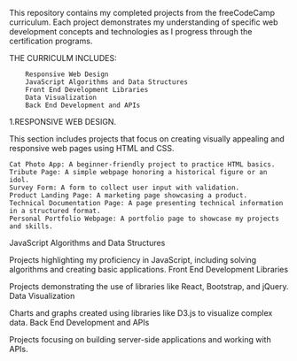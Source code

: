 This repository contains my completed projects from the freeCodeCamp curriculum. Each project demonstrates my understanding of specific web development concepts and technologies as I progress through the certification programs.

   THE CURRICULM INCLUDES:
        
        Responsive Web Design
        JavaScript Algorithms and Data Structures
        Front End Development Libraries
        Data Visualization
        Back End Development and APIs

1.RESPONSIVE WEB DESIGN.

This section includes projects that focus on creating visually appealing and responsive web pages using HTML and CSS.

    Cat Photo App: A beginner-friendly project to practice HTML basics.
    Tribute Page: A simple webpage honoring a historical figure or an idol.
    Survey Form: A form to collect user input with validation.
    Product Landing Page: A marketing page showcasing a product.
    Technical Documentation Page: A page presenting technical information in a structured format.
    Personal Portfolio Webpage: A portfolio page to showcase my projects and skills.

JavaScript Algorithms and Data Structures

Projects highlighting my proficiency in JavaScript, including solving algorithms and creating basic applications.
Front End Development Libraries

Projects demonstrating the use of libraries like React, Bootstrap, and jQuery.
Data Visualization

Charts and graphs created using libraries like D3.js to visualize complex data.
Back End Development and APIs

Projects focusing on building server-side applications and working with APIs.
